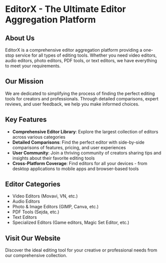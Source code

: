 # EditorX - The Ultimate Editor Aggregation Platform

## About Us

EditorX is a comprehensive editor aggregation platform providing a one-stop service for all types of editing tools. Whether you need video editors, audio editors, photo editors, PDF tools, or text editors, we have everything to meet your requirements.

## Our Mission

We are dedicated to simplifying the process of finding the perfect editing tools for creators and professionals. Through detailed comparisons, expert reviews, and user feedback, we help you make informed choices.

## Key Features

- **Comprehensive Editor Library**: Explore the largest collection of editors across various categories
- **Detailed Comparisons**: Find the perfect editor with side-by-side comparisons of features, pricing, and user experiences
- **User Community**: Join a thriving community of creators sharing tips and insights about their favorite editing tools
- **Cross-Platform Coverage**: Find editors for all your devices - from desktop applications to mobile apps and browser-based tools

## Editor Categories

- Video Editors (Movavi, VN, etc.)
- Audio Editors
- Photo & Image Editors (GIMP, Canva, etc.)
- PDF Tools (Sejda, etc.)
- Text Editors
- Specialized Editors (Game editors, Magic Set Editor, etc.)

## Visit Our Website

Discover the ideal editing tool for your creative or professional needs from our comprehensive collection.
